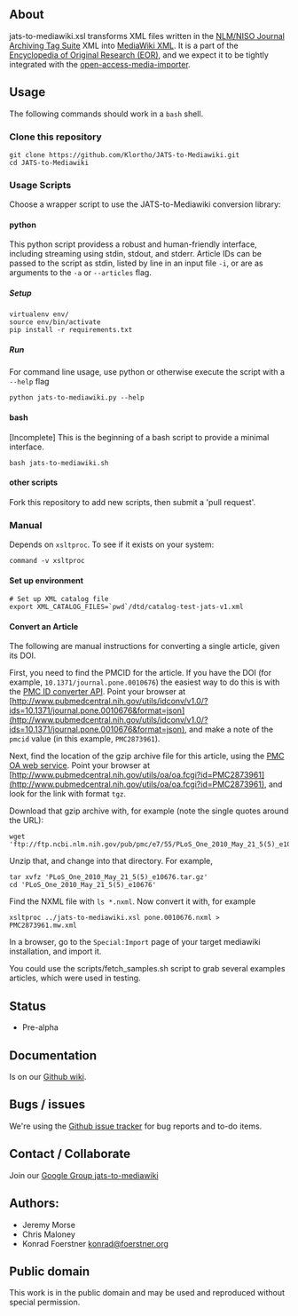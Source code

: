 ## About

jats-to-mediawiki.xsl transforms XML files written in the [NLM/NISO
Journal Archiving Tag Suite][1] XML into [MediaWiki XML][3]. It is a
part of the [Encyclopedia of Original Research (EOR)][4], and we expect
it to be tightly integrated with the [open-access-media-importer][5].

[1]: http://jats.nlm.nih.gov/

[3]: http://www.mediawiki.org/xml/export-0.6/

[4]: http://en.wikiversity.org/wiki/User:OpenScientist/Open_grant_writing_-_Encyclopaedia_of_original_research

[5]: http://en.wikiversity.org/wiki/User:OpenScientist/Open_grant_writing/Wissenswert_2011/Documentation

## Usage

The following commands should work in a `bash` shell.

### Clone this repository
```
git clone https://github.com/Klortho/JATS-to-Mediawiki.git
cd JATS-to-Mediawiki
```

### Usage Scripts

Choose a wrapper script to use the JATS-to-Mediawiki conversion library:

#### python
This python script providess a robust and human-friendly interface, including streaming using stdin, stdout, and stderr. Article IDs can be passed to the script as stdin, listed by line in an input file `-i`, or are as arguments to the `-a` or `--articles` flag.

##### Setup

```
virtualenv env/
source env/bin/activate
pip install -r requirements.txt
```

##### Run

For command line usage, use python or otherwise execute the script with a `--help` flag

```
python jats-to-mediawiki.py --help
```

#### bash
[Incomplete] This is the beginning of a bash script to provide a minimal interface.

`bash jats-to-mediawiki.sh`

#### other scripts
Fork this repository to add new scripts, then submit a 'pull request'.


### Manual

Depends on `xsltproc`.  To see if it exists on your system:

```
command -v xsltproc
```

#### Set up environment

```
# Set up XML catalog file
export XML_CATALOG_FILES=`pwd`/dtd/catalog-test-jats-v1.xml
```



#### Convert an Article
The following are manual instructions for converting a single article, given its DOI.

First, you need to find the PMCID for the article.  If you have the DOI (for example,
`10.1371/journal.pone.0010676`) the easiest way to do this is with the [PMC ID converter
API](http://www.ncbi.nlm.nih.gov/pmc/tools/id-converter-api/).  Point your browser at
[http://www.pubmedcentral.nih.gov/utils/idconv/v1.0/?ids=10.1371/journal.pone.0010676&format=json](http://www.pubmedcentral.nih.gov/utils/idconv/v1.0/?ids=10.1371/journal.pone.0010676&format=json),
and make a note of the `pmcid` value (in this example, `PMC2873961`).

Next, find the location of the gzip archive file for this article, using the [PMC OA web
service](http://www.ncbi.nlm.nih.gov/pmc/tools/oa-service/).  Point your browser at
[http://www.pubmedcentral.nih.gov/utils/oa/oa.fcgi?id=PMC2873961](http://www.pubmedcentral.nih.gov/utils/oa/oa.fcgi?id=PMC2873961),
and look for the link with format `tgz`.

Download that gzip archive with, for example (note the single quotes around the URL):

```
wget 'ftp://ftp.ncbi.nlm.nih.gov/pub/pmc/e7/55/PLoS_One_2010_May_21_5(5)_e10676.tar.gz'
```

Unzip that, and change into that directory.  For example,

```
tar xvfz 'PLoS_One_2010_May_21_5(5)_e10676.tar.gz'
cd 'PLoS_One_2010_May_21_5(5)_e10676'
```

Find the NXML file with `ls *.nxml`.  Now convert it with, for example

```
xsltproc ../jats-to-mediawiki.xsl pone.0010676.nxml > PMC2873961.mw.xml
```

In a browser, go to the `Special:Import` page of your target mediawiki installation, and import it.

You could use the scripts/fetch_samples.sh script to grab several examples
articles, which were used in testing.

## Status

* Pre-alpha

## Documentation

Is on our [Github wiki](https://github.com/Klortho/JATS-to-Mediawiki/wiki).

## Bugs / issues

We're using the [Github issue tracker](https://github.com/Klortho/JATS-to-Mediawiki/issues)
for bug reports and to-do items.

## Contact / Collaborate

Join our [Google Group jats-to-mediawiki](https://groups.google.com/d/forum/jats-to-mediawiki)

## Authors:

* Jeremy Morse
* Chris Maloney
* Konrad Foerstner <konrad@foerstner.org>

## Public domain

This work is in the public domain and may be used and reproduced without
special permission.
